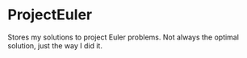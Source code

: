 ProjectEuler
============

Stores my solutions to project Euler problems. Not always the optimal solution, just the way I did it.
